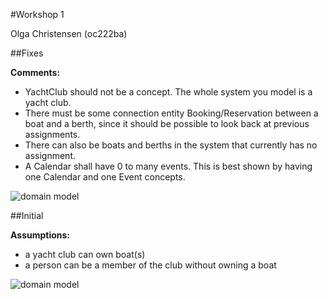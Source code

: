 #Workshop 1  

Olga Christensen  (oc222ba)


##Fixes

__Comments:__

- YachtClub should not be a concept. The whole system you model is a yacht club.  
- There must be some connection entity Booking/Reservation between a boat and a berth, since it should be possible to look back at previous assignments.  
- There can also be boats and berths in the system that currently has no assignment.  
- A Calendar shall have 0 to many events. This is best shown by having one Calendar and one Event concepts. 


![domain model](https://raw.githubusercontent.com/oc777/1DV607/master/WS1/WS1-Domain-Model-fixes.jpg)


##Initial 



__Assumptions:__

- a yacht club can own boat(s)
- a person can be a member of the club without owning a boat
 


![domain model](https://raw.githubusercontent.com/oc777/1DV607/master/WS1/WS1-Domain-Model.jpg)


